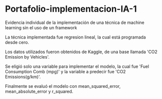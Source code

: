 # Portafolio-implementacion-IA-1
Evidencia individual de la implementación de una técnica de machine learning sin el uso de un framework

La técnica implementada fue regresion lineal, la cual está programada desde cero.

Los datos utilizados fueron obtenidos de Kaggle, de una base llamada 'CO2 Emission by Vehicles'.

Se eligió solo una variable para implementar el modelo, la cual fue 'Fuel Consumption Comb (mpg)' y la variable a predecir fue 'CO2 Emissions(g/km)'.

Finalmente se evaluó el modelo con mean_squared_error, mean_absolute_error y r_squared.
